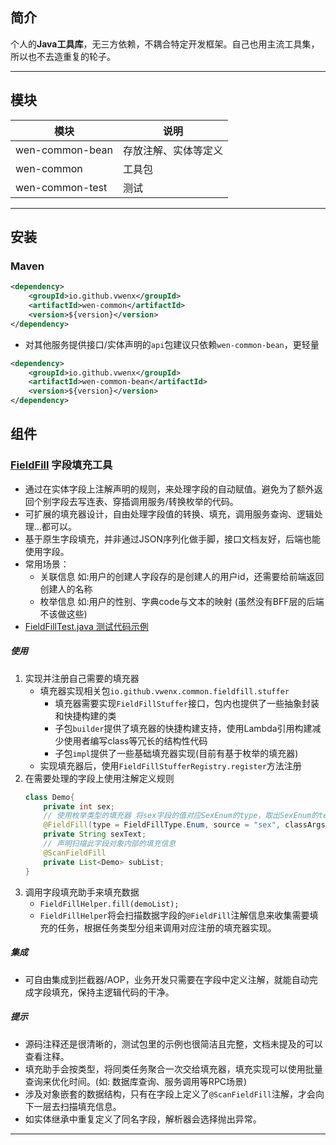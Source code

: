 ## 简介
个人的**Java工具库**，无三方依赖，不耦合特定开发框架。自己也用主流工具集，所以也不去造重复的轮子。
<hr/>

## 模块

| 模块              | 说明         |
|-----------------|------------|
| wen-common-bean | 存放注解、实体等定义 |
| wen-common      | 工具包        |
| wen-common-test | 测试         |
               
<hr/>

## 安装
### Maven
```xml
<dependency>
    <groupId>io.github.vwenx</groupId>
    <artifactId>wen-common</artifactId>
    <version>${version}</version>
</dependency>
```
- 对其他服务提供接口/实体声明的`api`包建议只依赖`wen-common-bean`，更轻量
```xml
<dependency>
    <groupId>io.github.vwenx</groupId>
    <artifactId>wen-common-bean</artifactId>
    <version>${version}</version>
</dependency>
```

## 组件

### [FieldFill](wen-common%2Fsrc%2Fmain%2Fjava%2Fio%2Fgithub%2Fvwenx%2Fcommon%2Ffieldfill) 字段填充工具
- 通过在实体字段上注解声明的规则，来处理字段的自动赋值。避免为了额外返回个别字段去写连表、穿插调用服务/转换枚举的代码。
- 可扩展的填充器设计，自由处理字段值的转换、填充，调用服务查询、逻辑处理...都可以。
- 基于原生字段填充，并非通过JSON序列化做手脚，接口文档友好，后端也能使用字段。
- 常用场景：
  - 关联信息 如:用户的创建人字段存的是创建人的用户id，还需要给前端返回创建人的名称
  - 枚举信息 如:用户的性别、字典code与文本的映射 (虽然没有BFF层的后端不该做这些)
- [FieldFillTest.java 测试代码示例](wen-common-test%2Fsrc%2Fmain%2Fjava%2Fio%2Fgithub%2Fvwenx%2Fcommon%2Ftest%2Ffieldfill%2FFieldFillTest.java)
##### 使用
1. 实现并注册自己需要的填充器
   - 填充器实现相关包`io.github.vwenx.common.fieldfill.stuffer`
       - 填充器需要实现`FieldFillStuffer`接口，包内也提供了一些抽象封装和快捷构建的类
       - 子包`builder`提供了填充器的快捷构建支持，使用Lambda引用构建减少使用者编写class等冗长的结构性代码
       - 子包`impl`提供了一些基础填充器实现(目前有基于枚举的填充器)
   - 实现填充器后，使用`FieldFillStufferRegistry.register`方法注册
2. 在需要处理的字段上使用注解定义规则
    ```java
    class Demo{
        private int sex;
        // 使用枚举类型的填充器 将sex字段的值对应SexEnum的type，取出SexEnum的text填充到sexText字段上 
        @FieldFill(type = FieldFillType.Enum, source = "sex", classArgs = SexEnum.class, args = {"type", "text"})
        private String sexText;
        // 声明扫描此字段对象内部的填充信息
        @ScanFieldFill
        private List<Demo> subList;
    }
    ```
3. 调用字段填充助手来填充数据
   - `FieldFillHelper.fill(demoList);`
   - `FieldFillHelper`将会扫描数据字段的`@FieldFill`注解信息来收集需要填充的任务，根据任务类型分组来调用对应注册的填充器实现。

##### 集成
- 可自由集成到拦截器/AOP，业务开发只需要在字段中定义注解，就能自动完成字段填充，保持主逻辑代码的干净。

##### 提示
- 源码注释还是很清晰的，测试包里的示例也很简洁且完整，文档未提及的可以查看注释。
- 填充助手会按类型，将同类任务聚合一次交给填充器，填充实现可以使用批量查询来优化时间。(如: 数据库查询、服务调用等RPC场景)
- 涉及对象嵌套的数据结构，只有在字段上定义了`@ScanFieldFill`注解，才会向下一层去扫描填充信息。
- 如实体继承中重复定义了同名字段，解析器会选择抛出异常。

<hr/>